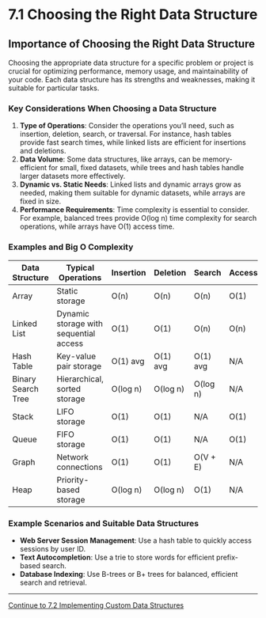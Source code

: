 
# 7.1 Choosing the Right Data Structure

## Importance of Choosing the Right Data Structure

Choosing the appropriate data structure for a specific problem or project is crucial for optimizing performance, memory usage, and maintainability of your code. Each data structure has its strengths and weaknesses, making it suitable for particular tasks.

### Key Considerations When Choosing a Data Structure

1. **Type of Operations**: Consider the operations you’ll need, such as insertion, deletion, search, or traversal. For instance, hash tables provide fast search times, while linked lists are efficient for insertions and deletions.
2. **Data Volume**: Some data structures, like arrays, can be memory-efficient for small, fixed datasets, while trees and hash tables handle larger datasets more effectively.
3. **Dynamic vs. Static Needs**: Linked lists and dynamic arrays grow as needed, making them suitable for dynamic datasets, while arrays are fixed in size.
4. **Performance Requirements**: Time complexity is essential to consider. For example, balanced trees provide O(log n) time complexity for search operations, while arrays have O(1) access time.

### Examples and Big O Complexity

| Data Structure      | Typical Operations                    | Insertion | Deletion | Search  | Access |
|---------------------|---------------------------------------|-----------|----------|---------|--------|
| Array               | Static storage                        | O(n)      | O(n)     | O(n)    | O(1)   |
| Linked List         | Dynamic storage with sequential access | O(1)     | O(1)     | O(n)    | O(n)   |
| Hash Table          | Key-value pair storage                | O(1) avg  | O(1) avg | O(1) avg | N/A    |
| Binary Search Tree  | Hierarchical, sorted storage          | O(log n)  | O(log n) | O(log n) | N/A    |
| Stack               | LIFO storage                          | O(1)      | O(1)     | N/A      | O(1)   |
| Queue               | FIFO storage                          | O(1)      | O(1)     | N/A      | O(1)   |
| Graph               | Network connections                   | O(1)      | O(1)     | O(V + E) | N/A    |
| Heap                | Priority-based storage                | O(log n)  | O(log n) | O(1)     | N/A    |

### Example Scenarios and Suitable Data Structures

- **Web Server Session Management**: Use a hash table to quickly access sessions by user ID.
- **Text Autocompletion**: Use a trie to store words for efficient prefix-based search.
- **Database Indexing**: Use B-trees or B+ trees for balanced, efficient search and retrieval.

---

[Continue to 7.2 Implementing Custom Data Structures](./7_2_Implementing_Custom_Data_Structures.md)
